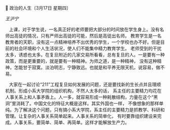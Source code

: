 📖 政治的人生〔3月17日 星期四〕

_王沪宁_

&nbsp;&nbsp; 上课，对于学生说，一名真正好的老师要把大部分的时间放在学生身上。没有名师出高徒的情况，只有严师出高徒的可能，然后是高徒出名师。
教育学生是一名教育者的天职，没有这一点精神培养不出优秀的学生，一个学校也办不好。但是目前的社会环境和个人生活状况，使人们不能集中精力教育学生。
老师受到的干扰太多，诱惑也太多。在复旦附近的几家交易所看看，总有复旦的人。一是要有一种政策，而是更重要的，就是要有一种精神。为师之道，是一种精神，
没有这种精神，怎能甘于寂寞。淡泊明志，宁静致远。也就是和平养无限天机，说容易，做不易。

&nbsp;&nbsp; 大家在一起讨论“211”工程复旦如何发展的问题，还是要找新的生长点并且理顺机制。形成小系大学院的组织机构，不然人太多的话，
系主任的主要精力均花在人事关系上和人事矛盾上。人一多，就容易形成一种耗散结构，力量在这个“黑洞”里消耗了。中国文化的特征大概是这样。其实外国也一样，
不像想象的那样单纯。为了解决这个问题，只有搞小系大学院，系主任的主要精力是抓教学、科研和管理。让复杂的人事关系简单起来。人事关系的简单化，
有时要靠组织建设来完成。人事关系，要简单、简单、再简单。这样才能解放生产力。